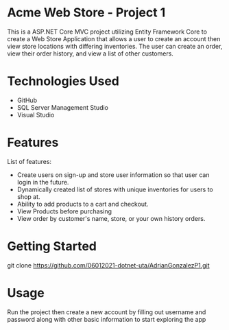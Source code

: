 # Acme Web Store - Project 1
This is a ASP.NET Core MVC project utilizing Entity Framework Core to create a Web Store Application that allows a user to create an account then view store locations with differing inventories. The user can create an order, view their order history, and view a list of other customers.
# Technologies Used
- GitHub
- SQL Server Management Studio
- Visual Studio 
# Features
List of features: 
- Create users on sign-up and store user information so that user can login in the future.
- Dynamically created list of stores with unique inventories for users to shop at.
- Ability to add products to a cart and checkout.
- View Products before purchasing
- View order by customer's name, store, or your own history orders.

# Getting Started
git clone https://github.com/06012021-dotnet-uta/AdrianGonzalezP1.git 
# Usage
Run the project then create a new account by filling out username and password along with other basic information to start exploring the app

